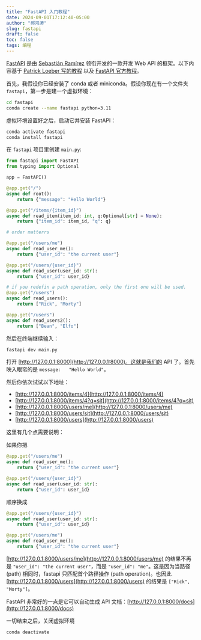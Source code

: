 ```yaml
---
title: "FastAPI 入门教程"
date: 2024-09-01T17:12:40-05:00
author: "郝鸿涛"
slug: fastapi
draft: false
toc: false
tags: 编程
---
```

[FastAPI](https://fastapi.tiangolo.com/) 是由 [Sebastián Ramírez](https://github.com/tiangolo) 领衔开发的一款开发 Web API 的框架。以下内容基于 [Patrick Loeber 写的教程](https://www.python-engineer.com/posts/fastapi-introduction/) 以及 [FastAPI 官方教程](https://fastapi.tiangolo.com/tutorial/first-steps/)。

首先，我假设你已经安装了 conda 或者 miniconda。假设你现在有一个文件夹 `fastapi`，第一步是建一个虚拟环境：

```bash
cd fastapi
conda create --name fastapi python=3.11
```

虚拟环境设置好之后，启动它并安装 FastAPI：

```bash
conda activate fastapi
conda install fastapi
```

在 `fastapi` 项目里创建 `main.py`:

```python
from fastapi import FastAPI
from typing import Optional 

app = FastAPI()

@app.get("/")
async def root():
    return {"message": "Hello World"}

@app.get("/items/{item_id}")
async def read_item(item_id: int, q:Optional[str] = None):
    return {"item_id": item_id, "q": q}

# order matterrs

@app.get("/users/me")
async def read_user_me():
    return {"user_id": "the current user"}

@app.get("/users/{user_id}")
async def read_user(user_id: str):
    return {"user_id": user_id}

# if you redefin a path operation, only the first one will be used. 
@app.get("/users")
async def read_users():
    return ["Rick", "Morty"]

@app.get("/users")
async def read_users2():
    return ["Bean", "Elfo"]
```

然后在终端继续输入：

```bash
fastapi dev main.py
```

打开 [http://127.0.0.1:8000](http://127.0.0.1:8000)。这就是我们的 API 了。首先映入眼帘的是 `message: 	"Hello World"`。

然后你依次试试以下地址：

- [http://127.0.0.1:8000/items/4](http://127.0.0.1:8000/items/4)
- [http://127.0.0.1:8000/items/4?q=sit](http://127.0.0.1:8000/items/4?q=sit)
- [http://127.0.0.1:8000/users/me](http://127.0.0.1:8000/users/me)
- [http://127.0.0.1:8000/users/sit](http://127.0.0.1:8000/users/sit)
- [http://127.0.0.1:8000/users](http://127.0.0.1:8000/users)

这里有几个点需要说明：

如果你把 

```py
@app.get("/users/me")
async def read_user_me():
    return {"user_id": "the current user"}

@app.get("/users/{user_id}")
async def read_user(user_id: str):
    return {"user_id": user_id}
```

顺序换成

```py
@app.get("/users/{user_id}")
async def read_user(user_id: str):
    return {"user_id": user_id}

@app.get("/users/me")
async def read_user_me():
    return {"user_id": "the current user"}
```

[http://127.0.0.1:8000/users/me](http://127.0.0.1:8000/users/me) 的结果不再是 `"user_id": "the current user"`，而是 `"user_id": "me"`。这是因为当路径 (path) 相同时，fastapi 只匹配首个路径操作 (path operation)。也因此 [http://127.0.0.1:8000/users](http://127.0.0.1:8000/users) 的结果是 `["Rick", "Morty"]`。

FastAPI 非常好的一点是它可以自动生成 API 文档：[http://127.0.0.1:8000/docs](http://127.0.0.1:8000/docs)

一切结束之后，关闭虚拟环境

```bash
conda deactivate
```



